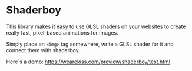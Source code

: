 Shaderboy
=========

This library makes it easy to use GLSL shaders on your websites to create really fast, pixel-based animations for images.

Simply place an `<img>` tag somewhere, write a GLSL shader for it and connect them with shaderboy.

Here`s a demo: https://wearekiss.com/preview/shaderboy/test.html